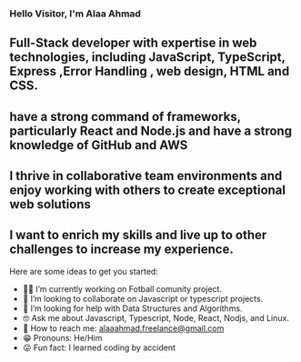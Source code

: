 ### Hello Visitor, I'm Alaa Ahmad

## Full-Stack developer with expertise in web technologies, including JavaScript, TypeScript, Express ,Error Handling , web design, HTML and  CSS.
## have a strong command of frameworks, particularly React and Node.js and have a strong knowledge of GitHub and AWS 
## I thrive in collaborative team environments and enjoy working with others to create exceptional web solutions

## I want to enrich my skills and live up to other challenges to increase my experience.

Here are some ideas to get you started:

- 👨‍💻 I’m currently working on Fotball comunity project.
- 🌱 I’m looking to collaborate on Javascript or typescript projects.
- 🎯 I’m looking for help with Data Structures and Algorithms.
- 🤓 Ask me about Javascript, Typescript, Node, React, Nodjs, and Linux.
- 📧 How to reach me: alaaahmad.freelance@gmail.com
- 😁 Pronouns: He/Him
- 😜 Fun fact: I learned coding by accident

